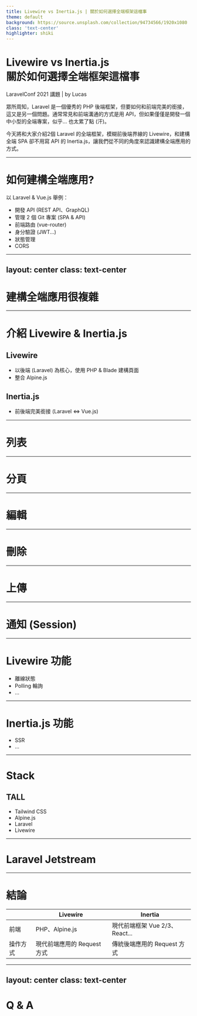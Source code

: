 ```yaml
---
title: Livewire vs Inertia.js | 關於如何選擇全端框架這檔事
theme: default
background: https://source.unsplash.com/collection/94734566/1920x1080
class: 'text-center'
highlighter: shiki
---
```


# Livewire vs Inertia.js<br>關於如何選擇全端框架這檔事

LaravelConf 2021 講題 | by Lucas

眾所周知，Laravel 是一個優秀的 PHP 後端框架，但要如何和前端完美的銜接，這又是另一個問題。通常常見和前端溝通的方式是用 API，但如果僅僅是開發一個中小型的全端專案，似乎... 也太累了點 (汗)。

今天將和大家介紹2個 Laravel 的全端框架，模糊前後端界線的 Livewire，和建構全端 SPA 卻不用寫 API 的 Inertia.js，讓我們從不同的角度來認識建構全端應用的方式。

---

# 如何建構全端應用?

<!-- 架構圖 -->

以 Laravel & Vue.js 舉例：

* 開發 API (REST API、GraphQL)
* 管理 2 個 Git 專案 (SPA & API)
* 前端路由 (vue-router)
* 身分驗證 (JWT...)
* 狀態管理
* CORS

---
layout: center
class: text-center
---

# 建構全端應用很複雜

---

# 介紹 Livewire & Inertia.js

<div grid="~ cols-2 gap-4">
<div>

## Livewire
* 以後端 (Laravel) 為核心，使用 PHP & Blade 建構頁面
* 整合 Alpine.js

</div>

<div>

## Inertia.js
* 前後端完美銜接 (Laravel <=> Vue.js)

</div>
</div>

---

# 列表

<!--  -->

---

# 分頁

<!--  -->

---

# 編輯

<!--  -->

---

# 刪除

<!--  -->

---

# 上傳

<!--  -->

---

# 通知 (Session)

<!--  -->

---

# Livewire 功能

* 離線狀態
* Polling 輪詢
* ...

---

# Inertia.js 功能

* SSR
* ...

---

# Stack

## TALL
* Tailwind CSS
* Alpine.js
* Laravel
* Livewire

---

# Laravel Jetstream

<!--  -->

---

# 結論

|          | Livewire                    | Inertia                        |
| -------- | --------------------------- | ------------------------------ |
| 前端     | PHP、Alpine.js              | 現代前端框架 Vue 2/3、React... |
| 操作方式 | 現代前端應用的 Request 方式 | 傳統後端應用的 Request 方式    |

---
layout: center
class: text-center
---

# Q & A
